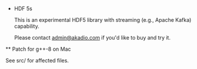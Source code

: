 * HDF 5s

  This is an experimental HDF5 library with streaming (e.g., Apache Kafka)
  capability.

  Please contact admin@akadio.com if you'd like to buy and try it.

** Patch for g++-8 on Mac

  See src/ for affected files.
  


  
  
  
